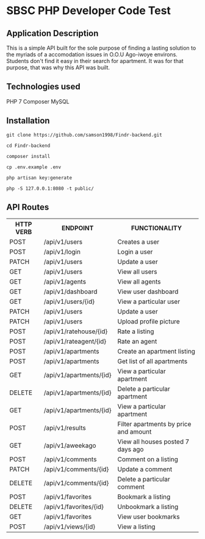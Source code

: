 # SBSC PHP Developer Code Test


## Application Description
This is a simple API built for the sole purpose of finding a lasting solution to the myriads of a accomodation issues in O.O.U Ago-iwoye environs. Students don't find it easy in their search for apartment. It was for that purpose, that was why this API was built.

## Technologies used

PHP 7
Composer
MySQL





## Installation

```
git clone https://github.com/samson1998/Findr-backend.git

cd Findr-backend

composer install

cp .env.example .env

php artisan key:generate

php -S 127.0.0.1:8080 -t public/
```


## API Routes

<table>
<tr><th>HTTP VERB</th><th>ENDPOINT</th><th>FUNCTIONALITY</th></tr>
<tr><td>POST</td> <td>/api/v1/users</td>  <td>Creates a user</td></tr>
<tr><td>POST</td> <td>/api/v1/login</td>  <td>Login a user</td></tr>
<tr><td>PATCH</td> <td>/api/v1/users</td>  <td>Update a user</td></tr>
<tr><td>GET</td> <td>/api/v1/users</td>  <td>View all users</td></tr>
<tr><td>GET</td> <td>/api/v1/agents</td>  <td>View all agents</td></tr>
<tr><td>GET</td> <td>/api/v1/dashboard</td>  <td>View user dashboard</td></tr>
<tr><td>GET</td> <td>/api/v1/users/{id}</td>  <td>View a particular user</td></tr>
 <tr><td>PATCH</td> <td>/api/v1/users</td>  <td>Update a user</td></tr>
<tr><td>PATCH</td> <td>/api/v1/users</td>  <td>Upload profile picture</td></tr>
<tr><td>POST</td> <td>/api/v1/ratehouse/{id}</td>  <td>Rate a listing</td></tr>
<tr><td>POST</td> <td>/api/v1/rateagent/{id}</td>  <td>Rate an agent</td></tr>
    
    
<tr><td>POST</td> <td>/api/v1/apartments</td>  <td>Create an apartment listing</td></tr>
<tr><td>POST</td> <td>/api/v1/apartments</td>  <td>Get list of all apartments</td></tr>
<tr><td>GET</td> <td>/api/v1/apartments/{id}</td>  <td>View a particular apartment</td></tr>
<tr><td>DELETE</td> <td>/api/v1/apartments/{id}</td>  <td>Delete a particular apartment</td></tr>
<tr><td>GET</td> <td>/api/v1/apartments/{id}</td>  <td>View a particular apartment</td></tr>
<tr><td>POST</td> <td>/api/v1/results</td>  <td>Filter apartments by price and amount</td></tr>
<tr><td>GET</td> <td>/api/v1/aweekago</td>  <td>View all houses posted 7 days ago</td></tr>



<tr><td>POST</td> <td>/api/v1/comments</td>  <td>Comment on a listing</td></tr>
<tr><td>PATCH</td> <td>/api/v1/comments/{id}</td>  <td>Update a comment</td></tr>
<tr><td>DELETE</td> <td>/api/v1/comments/{id}</td>  <td>Delete a particular comment</td></tr>



<tr><td>POST</td> <td>/api/v1/favorites</td>  <td>Bookmark a listing</td></tr>
<tr><td>DELETE</td> <td>/api/v1/favorites/{id}</td>  <td>Unbookmark a listing</td></tr>
<tr><td>GET</td> <td>/api/v1/favorites</td>  <td>View user bookmarks</td></tr>

<tr><td>POST</td> <td>/api/v1/views/{id}</td>  <td>View a listing</td></tr>







</table>

